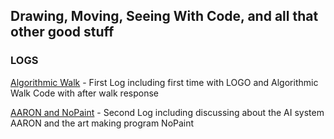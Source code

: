 ## Drawing, Moving, Seeing With Code, and all that other good stuff

### LOGS

[Algorithmic Walk](2021-02-17-Algorithmic-Walk.md) - First Log including first time with LOGO and Algorithmic Walk Code with after walk response

[AARON and NoPaint](2021-02-17-AARON-and-NoPaint.md) - Second Log including discussing about the AI system AARON and the art making program NoPaint
